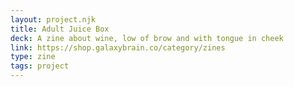 ```yaml
---
layout: project.njk
title: Adult Juice Box
deck: A zine about wine, low of brow and with tongue in cheek
link: https://shop.galaxybrain.co/category/zines
type: zine
tags: project
---
```

